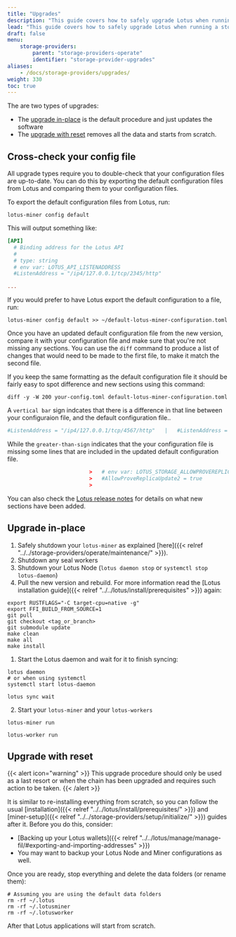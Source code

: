 ```yaml
---
title: "Upgrades"
description: "This guide covers how to safely upgrade Lotus when running a storage provider."
lead: "This guide covers how to safely upgrade Lotus when running a storage provider."
draft: false
menu:
    storage-providers:
        parent: "storage-providers-operate"
        identifier: "storage-provider-upgrades"
aliases:
    - /docs/storage-providers/upgrades/
weight: 330
toc: true
---
```


The are two types of upgrades: 

- The [upgrade in-place](#upgrade-in-place) is the default procedure and just updates the software
- The [upgrade with reset](#upgrade-with-reset) removes all the data and starts from scratch.

## Cross-check your config file

All upgrade types require you to double-check that your configuration files are up-to-date. You can do this by exporting the default configuration files from Lotus and comparing them to your configuration files.

To export the default configuration files from Lotus, run:

```shell
lotus-miner config default
```

This will output something like:

```toml
[API]
  # Binding address for the Lotus API
  #
  # type: string
  # env var: LOTUS_API_LISTENADDRESS
  #ListenAddress = "/ip4/127.0.0.1/tcp/2345/http"

...
```

If you would prefer to have Lotus export the default configuration to a file, run:

```shell
lotus-miner config default >> ~/default-lotus-miner-configuration.toml
```

Once you have an updated default configuration file from the new version, compare it with your configuration file and make sure that you're not missing any sections. You can use the `diff` command to produce a list of changes that would need to be made to the first file, to make it match the second file.

If you keep the same formatting as the default configuration file it should be fairly easy to spot difference and new sections using this command:

```shell
diff -y -W 200 your-config.toml default-lotus-miner-configuration.toml
```

A `vertical bar` sign indcates that there is a difference in that line between your configuraion file, and the default configuration file..

```toml
#ListenAddress = "/ip4/127.0.0.1/tcp/4567/http"   |	  #ListenAddress = "/ip4/127.0.0.1/tcp/2345/http"
```

While the `greater-than-sign` indicates that the your configuration file is missing some lines that are included in the updated default configuration file.

```toml
					      >	  # env var: LOTUS_STORAGE_ALLOWPROVEREPLICAUPDATE2
					      >	  #AllowProveReplicaUpdate2 = true
					      >
```

You can also check the [Lotus release notes](https://github.com/filecoin-project/lotus/releases) for details on what new sections have been added.

## Upgrade in-place

1. Safely shutdown your `lotus-miner` as explained [here]({{< relref "../../storage-providers/operate/maintenance/" >}}).
1. Shutdown any seal workers
1. Shutdown your Lotus Node (`lotus daemon stop` or `systemctl stop lotus-daemon`)
1. Pull the new version and rebuild. For more information read the [Lotus installation guide]({{< relref "../../lotus/install/prerequisites" >}}) again:

```shell
export RUSTFLAGS="-C target-cpu=native -g"
export FFI_BUILD_FROM_SOURCE=1
git pull
git checkout <tag_or_branch>
git submodule update
make clean
make all
make install
```

1. Start the Lotus daemon and wait for it to finish syncing:

```shell
lotus daemon
# or when using systemctl
systemctl start lotus-daemon
```

```shell
lotus sync wait
```

2. Start your `lotus-miner` and your `lotus-workers`

```shell
lotus-miner run
```

```shell
lotus-worker run
```

## Upgrade with reset

{{< alert icon="warning" >}}
This upgrade procedure should only be used as a last resort or when the chain has been upgraded and requires such action to be taken.
{{< /alert >}}

It is similar to re-installing everything from scratch, so you can follow the usual [installation]({{< relref "../../lotus/install/prerequisites/" >}}) and [miner-setup]({{< relref "../../storage-providers/setup/initialize/" >}}) guides after it. Before you do this, consider:

- [Backing up your Lotus wallets]({{< relref "../../lotus/manage/manage-fil/#exporting-and-importing-addresses" >}})
- You may want to backup your Lotus Node and Miner configurations as well.

Once you are ready, stop everything and delete the data folders (or rename them):

```shell
# Assuming you are using the default data folders
rm -rf ~/.lotus
rm -rf ~/.lotusminer
rm -rf ~/.lotusworker
```

After that Lotus applications will start from scratch.